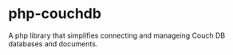 # php-couchdb
A php library that simplifies connecting and manageing Couch DB databases and documents.